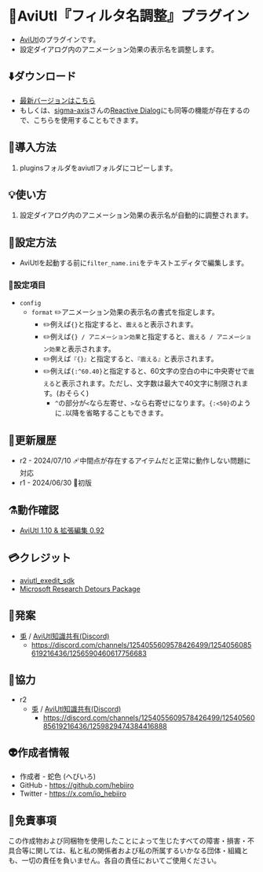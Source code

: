 ﻿# 🎉AviUtl『フィルタ名調整』プラグイン

* [AviUtl](https://spring-fragrance.mints.ne.jp/aviutl/)のプラグインです。
* 設定ダイアログ内のアニメーション効果の表示名を調整します。

## ⬇️ダウンロード

* [最新バージョンはこちら](https://github.com/hebiiro/aviutl.filter_name.auf/releases/latest/)
* もしくは、[sigma-axis](https://github.com/sigma-axis)さんの[Reactive Dialog](https://github.com/sigma-axis/aviutl_reactive_dlg)にも同等の機能が存在するので、こちらを使用することもできます。

## 🚀導入方法

1. pluginsフォルダをaviutlフォルダにコピーします。

## 💡使い方

1. 設定ダイアログ内のアニメーション効果の表示名が自動的に調整されます。

## 🔧設定方法

* AviUtlを起動する前に`filter_name.ini`をテキストエディタで編集します。

### 📝設定項目

* `config`
	* `format` ✏️アニメーション効果の表示名の書式を指定します。
		* ✏️例えば`{}`と指定すると、`震える`と表示されます。
		* ✏️例えば`{} / アニメーション効果`と指定すると、`震える / アニメーション効果`と表示されます。
		* ✏️例えば`『{}』`と指定すると、`『震える』`と表示されます。
		* ✏️例えば`{:^60.40}`と指定すると、60文字の空白の中に中央寄せで`震える`と表示されます。ただし、文字数は最大で40文字に制限されます。(おそらく)
			* `^`の部分が`<`なら左寄せ、`>`なら右寄せになります。`{:<50}`のように`.`以降を省略することもできます。

## 🔖更新履歴

* r2 - 2024/07/10 🩹中間点が存在するアイテムだと正常に動作しない問題に対応
* r1 - 2024/06/30 🚀初版

## ⚗️動作確認

* [AviUtl 1.10 & 拡張編集 0.92](https://spring-fragrance.mints.ne.jp/aviutl/)

## 💳クレジット

* [aviutl_exedit_sdk](https://github.com/ePi5131/aviutl_exedit_sdk)
* [Microsoft Research Detours Package](https://github.com/microsoft/Detours)

## 🐣発案

* [兎](https://twitter.com/rabb_et) / [AviUtl知識共有(Discord)](https://t.co/PRrPkEHI3w)
	* https://discord.com/channels/1254055609578426499/1254056085619216436/1256590460617756683

## 🤝協力

* r2
	* [兎](https://twitter.com/rabb_et) / [AviUtl知識共有(Discord)](https://t.co/PRrPkEHI3w)
		* https://discord.com/channels/1254055609578426499/1254056085619216436/1259829474384416888

## 👽️作成者情報

* 作成者 - 蛇色 (へびいろ)
* GitHub - https://github.com/hebiiro
* Twitter - https://x.com/io_hebiiro

## 🚨免責事項

この作成物および同梱物を使用したことによって生じたすべての障害・損害・不具合等に関しては、私と私の関係者および私の所属するいかなる団体・組織とも、一切の責任を負いません。各自の責任においてご使用ください。
